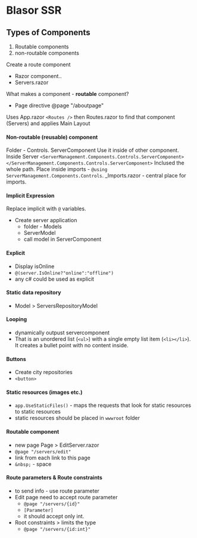 ﻿# Blasor SSR
## Types of Components
1. Routable components
1. non-routable components

Create a route component
- Razor component..
- Servers.razor

What makes a component - **routable** component?
- Page directive @page "/aboutpage"

Uses App.razor `<Routes />` then Routes.razor to find that component (Servers) and applies Main Layout


#### Non-routable (reusable) component
Folder - Controls.
ServerComponent
Use it inside of other component.
Inside Server
`<ServerManagement.Components.Controls.ServerComponent></ServerManagement.Components.Controls.ServerComponent>`
Inclused the whole path.
Place inside imports - `@using ServerManagement.Components.Controls`. 
_Imports.razor - central place for imports.

#### Implicit Expression
Replace implicit with `@` variables.
- Create server application
    - folder - Models
    - ServerModel
    - call model in ServerComponent

#### Explicit 
- Display isOnline
- `@(server.IsOnline?"online":"offline")`
- any c# could be used as explicit

#### Static data repository
- Model > ServersRepositoryModel

#### Looping
- dynamically outpust servercomponent
- That is an unordered list (`<ul>`) with a single empty list item (`<li></li>`). It creates a bullet point with no content inside.

#### Buttons
- Create city repositories
- `<button>`

#### Static resources (images etc.)
- `app.UseStaticFiles()` - maps the requests that look for static resources to static resources
- static resources should be placed in `wwwroot` folder

#### Routable component
- new page Page > EditServer.razor
- `@page "/servers/edit"`
- link from each link to this page
- `&nbsp;` - space

#### Route parameters & Route constraints
- to send info - use route parameter
- Edit page need to accept route parameter
    - `@page "/servers/{id}"`
    - `[Parameter]`
    - it should accept only int.
- Root constraints > limits the type
    - `@page "/servers/{id:int}"`